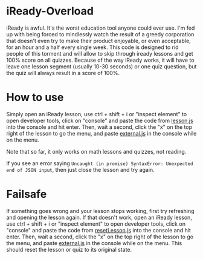 # iReady-Overload
iReady is awful. It's the worst education tool anyone could ever use. I'm fed up with being forced to mindlessly watch the result of a greedy corporation that doesn't even try to make their product enjoyable, or even acceptable, for an hour and a half every single week. This code is designed to rid people of this torment and will allow to skip through iready lessons and get 100% score on all quizzes.
Because of the way iReady works, it will have to leave one lesson segment (usually 10-30 seconds) or one quiz question, but the quiz will always result in a score of 100%.

# How to use
Simply open an iReady lesson, use ctrl + shift + i or "inspect element" to open developer tools, click on "console" and paste the code from [lesson.js](lesson.js) into the console and hit enter. Then, wait a second, click the "x" on the top right of the lesson to go the menu, and paste [external.js](external.js) in the console while on the menu.

Note that so far, it only works on math lessons and quizzes, not reading.

If you see an error saying `Uncaught (in promise) SyntaxError: Unexpected end of JSON input`, then just close the lesson and try again.

# Failsafe
If something goes wrong and your lesson stops working, first try refreshing and opening the lesson again. If that doesn't work, open an iReady lesson, use ctrl + shift + i or "inspect element" to open developer tools, click on "console" and paste the code from [resetLesson.js](resetLesson.js) into the console and hit enter. Then, wait a second, click the "x" on the top right of the lesson to go the menu, and paste [external.js](external.js) in the console while on the menu. This should reset the lesson or quiz to its original state.
